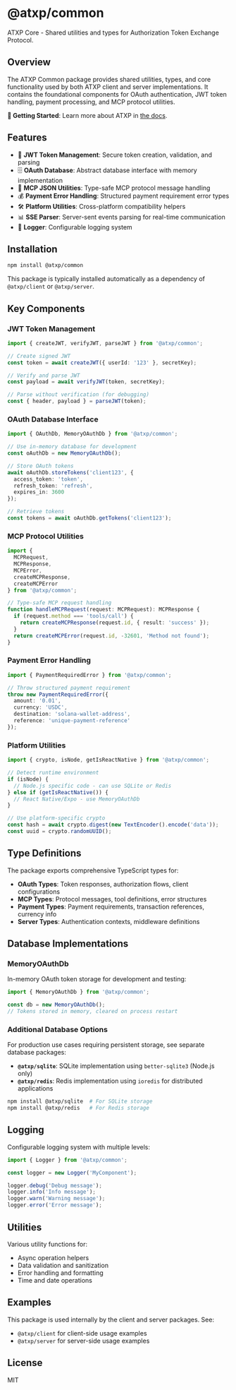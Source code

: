 # @atxp/common

ATXP Core - Shared utilities and types for Authorization Token Exchange Protocol.

## Overview

The ATXP Common package provides shared utilities, types, and core functionality used by both ATXP client and server implementations. It contains the foundational components for OAuth authentication, JWT token handling, payment processing, and MCP protocol utilities.

**🚀 Getting Started**: Learn more about ATXP in [the docs](https://docs.atxp.ai/atxp).

## Features

- 🔐 **JWT Token Management**: Secure token creation, validation, and parsing
- 🗄️ **OAuth Database**: Abstract database interface with memory implementation
- 📡 **MCP JSON Utilities**: Type-safe MCP protocol message handling
- 💰 **Payment Error Handling**: Structured payment requirement error types
- 🛠️ **Platform Utilities**: Cross-platform compatibility helpers
- 📊 **SSE Parser**: Server-sent events parsing for real-time communication
- 🔧 **Logger**: Configurable logging system

## Installation

```bash
npm install @atxp/common
```

This package is typically installed automatically as a dependency of `@atxp/client` or `@atxp/server`.

## Key Components

### JWT Token Management

```typescript
import { createJWT, verifyJWT, parseJWT } from '@atxp/common';

// Create signed JWT
const token = await createJWT({ userId: '123' }, secretKey);

// Verify and parse JWT
const payload = await verifyJWT(token, secretKey);

// Parse without verification (for debugging)
const { header, payload } = parseJWT(token);
```

### OAuth Database Interface

```typescript
import { OAuthDb, MemoryOAuthDb } from '@atxp/common';

// Use in-memory database for development
const oAuthDb = new MemoryOAuthDb();

// Store OAuth tokens
await oAuthDb.storeTokens('client123', {
  access_token: 'token',
  refresh_token: 'refresh',
  expires_in: 3600
});

// Retrieve tokens
const tokens = await oAuthDb.getTokens('client123');
```

### MCP Protocol Utilities

```typescript
import { 
  MCPRequest, 
  MCPResponse, 
  MCPError,
  createMCPResponse,
  createMCPError 
} from '@atxp/common';

// Type-safe MCP request handling
function handleMCPRequest(request: MCPRequest): MCPResponse {
  if (request.method === 'tools/call') {
    return createMCPResponse(request.id, { result: 'success' });
  }
  return createMCPError(request.id, -32601, 'Method not found');
}
```

### Payment Error Handling

```typescript
import { PaymentRequiredError } from '@atxp/common';

// Throw structured payment requirement
throw new PaymentRequiredError({
  amount: '0.01',
  currency: 'USDC',
  destination: 'solana-wallet-address',
  reference: 'unique-payment-reference'
});
```

### Platform Utilities

```typescript
import { crypto, isNode, getIsReactNative } from '@atxp/common';

// Detect runtime environment
if (isNode) {
  // Node.js specific code - can use SQLite or Redis
} else if (getIsReactNative()) {
  // React Native/Expo - use MemoryOAuthDb
}

// Use platform-specific crypto
const hash = await crypto.digest(new TextEncoder().encode('data'));
const uuid = crypto.randomUUID();
```

## Type Definitions

The package exports comprehensive TypeScript types for:

- **OAuth Types**: Token responses, authorization flows, client configurations
- **MCP Types**: Protocol messages, tool definitions, error structures  
- **Payment Types**: Payment requirements, transaction references, currency info
- **Server Types**: Authentication contexts, middleware definitions

## Database Implementations

### MemoryOAuthDb

In-memory OAuth token storage for development and testing:

```typescript
import { MemoryOAuthDb } from '@atxp/common';

const db = new MemoryOAuthDb();
// Tokens stored in memory, cleared on process restart
```

### Additional Database Options

For production use cases requiring persistent storage, see separate database packages:

- **`@atxp/sqlite`**: SQLite implementation using `better-sqlite3` (Node.js only)
- **`@atxp/redis`**: Redis implementation using `ioredis` for distributed applications

```bash
npm install @atxp/sqlite  # For SQLite storage
npm install @atxp/redis   # For Redis storage
```

## Logging

Configurable logging system with multiple levels:

```typescript
import { Logger } from '@atxp/common';

const logger = new Logger('MyComponent');

logger.debug('Debug message');
logger.info('Info message'); 
logger.warn('Warning message');
logger.error('Error message');
```

## Utilities

Various utility functions for:
- Async operation helpers
- Data validation and sanitization
- Error handling and formatting
- Time and date operations

## Examples

This package is used internally by the client and server packages. See:
- `@atxp/client` for client-side usage examples
- `@atxp/server` for server-side usage examples

## License

MIT